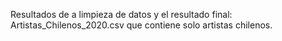 Resultados de a limpieza de datos y el resultado final: Artistas_Chilenos_2020.csv que contiene solo artistas chilenos.